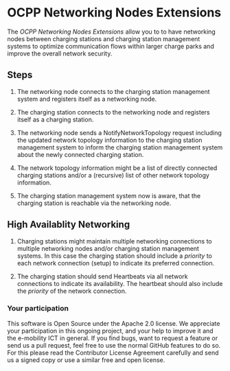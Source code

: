# OCPP Networking Nodes Extensions

The *OCPP Networking Nodes Extensions* allow you to to have networking nodes between charging stations
and charging station management systems to optimize communication flows within larger charge parks and
improve the overall network security.


## Steps

1. The networking node connects to the charging station management system and registers itself as a networking node.

2. The charging station connects to the networking node and registers itself as a charging station.

3. The networking node sends a NotifyNetworkTopology request including the updated network topology information
to the charging station management system to inform the charging station management system about
the newly connected charging station.

4. The network topology information might be a list of directly connected charging stations and/or a (recursive)
list of other network topology information.

5. The charging station management system now is aware, that the charging station is reachable via the networking node.



## High Availablity Networking

1. Charging stations might maintain multiple networking connections to multiple networking nodes and/or charging station management systems.
In this case the charging station should include a *priority* to each network connection (setup) to indicate its preferred connection.

2. The charging station should send Heartbeats via all network connections to indicate its availability.
The heartbeat should also include the *priority* of the network connection.



### Your participation

This software is Open Source under the Apache 2.0 license. We appreciate
your participation in this ongoing project, and your help to improve it
and the e-mobility ICT in general. If you find bugs, want to request a
feature or send us a pull request, feel free to use the normal GitHub
features to do so. For this please read the Contributor License Agreement
carefully and send us a signed copy or use a similar free and open license.
